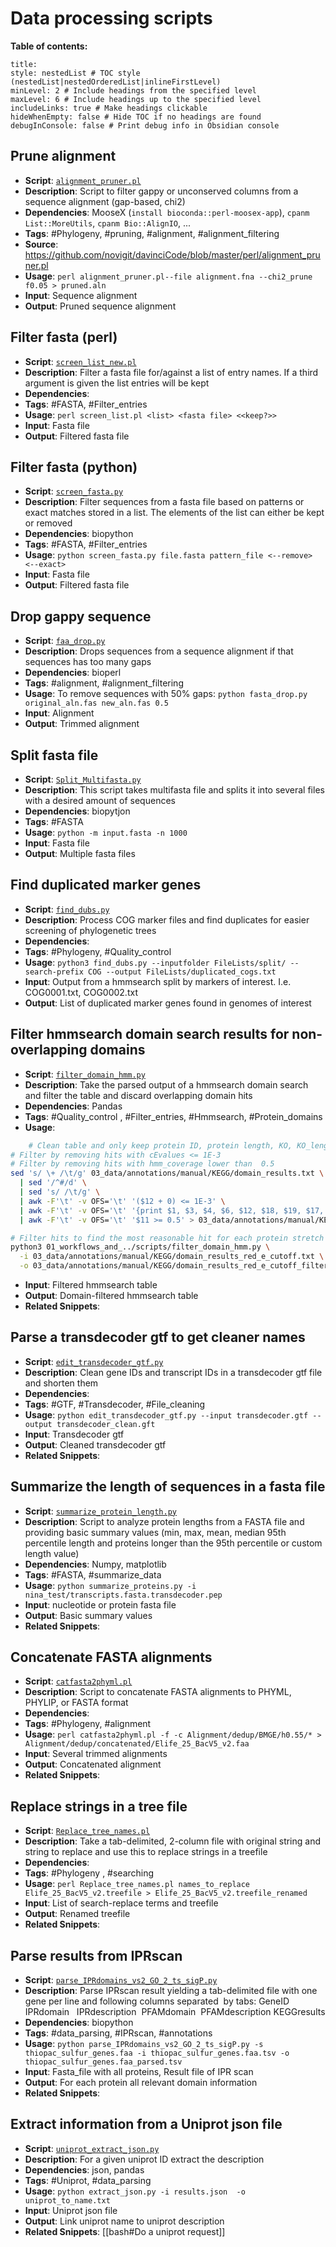 
# Data processing scripts

**Table of contents:**

```table-of-contents
title: 
style: nestedList # TOC style (nestedList|nestedOrderedList|inlineFirstLevel)
minLevel: 2 # Include headings from the specified level
maxLevel: 6 # Include headings up to the specified level
includeLinks: true # Make headings clickable
hideWhenEmpty: false # Hide TOC if no headings are found
debugInConsole: false # Print debug info in Obsidian console
```

## Prune alignment

- **Script**:  [`alignment_pruner.pl`](../scripts/data_processing/alignment_pruner.pl)
- **Description**: Script to filter gappy or unconserved columns from a sequence alignment (gap-based, chi2)
- **Dependencies**: MooseX (`install bioconda::perl-moosex-app`), `cpanm List::MoreUtils`, `cpanm Bio::AlignIO`, ...
- **Tags**: #Phylogeny, #pruning, #alignment, #alignment_filtering
- **Source**: https://github.com/novigit/davinciCode/blob/master/perl/alignment_pruner.pl
- **Usage**: `perl alignment_pruner.pl--file alignment.fna --chi2_prune f0.05 > pruned.aln`
- **Input**: Sequence alignment
- **Output**: Pruned sequence alignment

## Filter fasta (perl)

- **Script**:  [`screen_list_new.pl`](../scripts/data_processing/screen_list_new.pl)
- **Description**:  Filter a fasta file for/against a list of entry names. If a third argument is given the list entries will be kept
- **Dependencies**:  
- **Tags**: #FASTA, #Filter_entries
- **Usage**: `perl screen_list.pl <list> <fasta file> <<keep?>>`
- **Input**: Fasta file
- **Output**: Filtered fasta file

## Filter fasta (python)

- **Script**:  [`screen_fasta.py`](../scripts/data_processing/screen_fasta.py)
- **Description**: Filter sequences from a fasta file based on patterns or exact matches stored in a list. The elements of the list can either be kept or removed
- **Dependencies**: biopython
- **Tags**: #FASTA, #Filter_entries
- **Usage**: `python screen_fasta.py file.fasta pattern_file <--remove> <--exact>`
- **Input**: Fasta file
- **Output**: Filtered fasta file


## Drop gappy sequence

- **Script**:  [`faa_drop.py`](../scripts/data_processing/faa_drop.py)
- **Description**: Drops sequences from a sequence alignment if that sequences has too many gaps
- **Dependencies**: bioperl
- **Tags**: #alignment, #alignment_filtering 
- **Usage**: To remove sequences with 50% gaps: `python fasta_drop.py original_aln.fas new_aln.fas 0.5`
- **Input**: Alignment
- **Output**: Trimmed alignment


## Split fasta file

- **Script**:  [`Split_Multifasta.py`](../scripts/data_processing/Split_Multifasta.py)
- **Description**: This script takes multifasta file and splits it into several files with a desired amount of sequences
- **Dependencies**: biopytjon
- **Tags**: #FASTA
- **Usage**: `python -m input.fasta -n 1000`
- **Input**: Fasta file
- **Output**: Multiple fasta files 

## Find duplicated marker genes 

- **Script**:  [`find_dubs.py`](../scripts/data_processing/find_dubs.py)
- **Description**: Process COG marker files and find duplicates for easier screening of phylogenetic trees
- **Dependencies**: 
- **Tags**: #Phylogeny, #Quality_control  
- **Usage**: `python3 find_dubs.py --inputfolder FileLists/split/ --search-prefix COG --output FileLists/duplicated_cogs.txt`
- **Input**: Output from a hmmsearch split by markers of interest. I.e. COG0001.txt, COG0002.txt
- **Output**: List of duplicated marker genes found in genomes of interest


## Filter hmmsearch domain search results for non-overlapping domains

- **Script**:  [`filter_domain_hmm.py`](../scripts/data_processing/filter_domain_hmm.py)
- **Description**: Take the parsed output of a hmmsearch domain search and filter the table and discard overlapping domain hits
- **Dependencies**: Pandas
- **Tags**: #Quality_control , #Filter_entries, #Hmmsearch, #Protein_domains
- **Usage**: 
```bash
	# Clean table and only keep protein ID, protein length, KO, KO_length, c-Evalue, protein_start, protein_end, hmm_from, hmm_to, protein_coverage, hmm_coverage
# Filter by removing hits with cEvalues <= 1E-3
# Filter by removing hits with hmm_coverage lower than  0.5
sed 's/ \+ /\t/g' 03_data/annotations/manual/KEGG/domain_results.txt \
  | sed '/^#/d' \
  | sed 's/ /\t/g' \
  | awk -F'\t' -v OFS='\t' '($12 + 0) <= 1E-3' \
  | awk -F'\t' -v OFS='\t' '{print $1, $3, $4, $6, $12, $18, $19, $17, $16, ($19-$18)/$3, ($17-$16)/$6}' \
  | awk -F'\t' -v OFS='\t' '$11 >= 0.5' > 03_data/annotations/manual/KEGG/domain_results_red_e_cutoff.txt

# Filter hits to find the most reasonable hit for each protein stretch
python3 01_workflows_and_../scripts/filter_domain_hmm.py \
  -i 03_data/annotations/manual/KEGG/domain_results_red_e_cutoff.txt \
  -o 03_data/annotations/manual/KEGG/domain_results_red_e_cutoff_filtered.txt
```
- **Input**: Filtered hmmsearch table
- **Output**: Domain-filtered hmmsearch table
- **Related Snippets**:


## Parse a transdecoder gtf to get cleaner names

- **Script**:  [`edit_transdecoder_gtf.py`](../scripts/data_processing/edit_transdecoder_gtf.py)
- **Description**: Clean gene IDs and transcript IDs in a transdecoder gtf file and shorten them
- **Dependencies**: 
- **Tags**: #GTF, #Transdecoder, #File_cleaning
- **Usage**: `python edit_transdecoder_gtf.py --input transdecoder.gtf --output transdecoder_clean.gft`
- **Input**: Transdecoder gtf
- **Output**: Cleaned transdecoder gtf
- **Related Snippets**:


## Summarize the length of sequences in a fasta file

- **Script**:  [`summarize_protein_length.py`](../scripts/data_processing/summarize_protein_length.py)
- **Description**: Script to analyze protein lengths from a FASTA file and providing basic summary values (min, max, mean, median 95th percentile length and proteins longer than the 95th percentile or custom length value)
- **Dependencies**: Numpy, matplotlib
- **Tags**: #FASTA, #summarize_data 
- **Usage**: `python summarize_proteins.py -i nina_test/transcripts.fasta.transdecoder.pep`
- **Input**: nucleotide or protein fasta file
- **Output**: Basic summary values
- **Related Snippets**:

## Concatenate FASTA alignments

- **Script**:  [`catfasta2phyml.pl`](../scripts/data_processing/catfasta2phyml.pl)
- **Description**: Script to concatenate FASTA alignments to PHYML, PHYLIP, or FASTA format
- **Dependencies**: 
- **Tags**: #Phylogeny, #alignment  
- **Usage**: `perl catfasta2phyml.pl -f -c Alignment/dedup/BMGE/h0.55/* > Alignment/dedup/concatenated/Elife_25_BacV5_v2.faa`
- **Input**: Several trimmed alignments
- **Output**: Concatenated alignment
- **Related Snippets**:


## Replace strings in a tree file 

- **Script**:  [`Replace_tree_names.pl`](../scripts/data_processing/Replace_tree_names.pl)
- **Description**: Take a tab-delimited, 2-column file with original string and string to replace and use this to replace strings in a treefile
- **Dependencies**: 
- **Tags**: #Phylogeny , #searching 
- **Usage**: `perl Replace_tree_names.pl names_to_replace Elife_25_BacV5_v2.treefile > Elife_25_BacV5_v2.treefile_renamed`
- **Input**: List of search-replace terms and treefile
- **Output**: Renamed treefile
- **Related Snippets**:


## Parse results from IPRscan

- **Script**:  [`parse_IPRdomains_vs2_GO_2_ts_sigP.py`](../scripts/data_processing/parse_IPRdomains_vs2_GO_2_ts_sigP.py)
- **Description**: Parse IPRscan result yielding a tab-delimited file with one gene per line and following columns separated  by tabs: GeneID IPRdomain   IPRdescription  PFAMdomain  PFAMdescription KEGGresults
- **Dependencies**: biopython
- **Tags**: #data_parsing, #IPRscan, #annotations
- **Usage**: `python parse_IPRdomains_vs2_GO_2_ts_sigP.py -s thiopac_sulfur_genes.faa -i thiopac_sulfur_genes.faa.tsv -o thiopac_sulfur_genes.faa_parsed.tsv`
- **Input**: Fasta_file with all proteins, Result file of IPR scan
- **Output**: For each protein all relevant domain information
- **Related Snippets**:


## Extract information from a Uniprot json file

- **Script**:  [`uniprot_extract_json.py`](../scripts/data_processing/uniprot_extract_json.py)
- **Description**:  For a given uniprot ID extract the description
- **Dependencies**: json, pandas
- **Tags**: #Uniprot, #data_parsing 
- **Usage**: `python extract_json.py -i results.json  -o uniprot_to_name.txt`
- **Input**: Uniprot json file
- **Output**: Link uniprot name to uniprot description
- **Related Snippets**: [[bash#Do a uniprot request]]